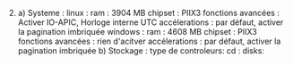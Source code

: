 2. a) Systeme : 
linux : 
    ram : 3904 MB
    chipset : PIIX3
    fonctions avancées : Activer IO-APIC, Horloge interne UTC
    accélerations :  par défaut, activer la pagination imbriquée
windows :
    ram : 4608 MB 
    chipset : PIIX3
    fonctions avancées : rien d'acitver
    accélerations : par défaut, activer la pagination imbriquée
b) Stockage : 
    type de controleurs: 
    cd : 
    disks: 


